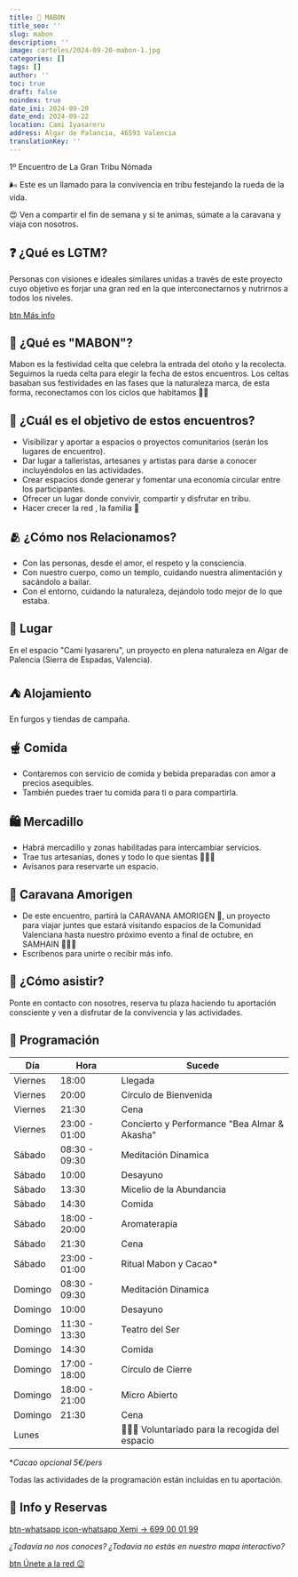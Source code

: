 ```yaml
---
title: 🍁 MABON
title_seo: ''
slug: mabon
description: ''
image: carteles/2024-09-20-mabon-1.jpg
categories: []
tags: []
author: ''
toc: true
draft: false
noindex: true
date_ini: 2024-09-20
date_end: 2024-09-22
location: Cami Iyasareru
address: Algar de Palancia, 46593 Valencia
translationKey: ''
---
```

1º Encuentro de La Gran Tribu Nómada

🌬️ Este es un llamado para la convivencia en tribu festejando la rueda de la vida.

😍 Ven a compartir el fin de semana y si te animas, súmate a la caravana y viaja con nosotros.

## ❓ ¿Qué es LGTM?

Personas con visiones e ideales similares unidas a través de este proyecto cuyo objetivo es forjar una gran red en la que interconectarnos y nutrirnos a todos los niveles.

[btn Más info](/#proyecto)

## 🍁 ¿Qué es "MABON"?

Mabon es la festividad celta que celebra la entrada del otoño y la recolecta. Seguimos la rueda celta para elegir la fecha de estos encuentros. Los celtas basaban sus festividades en las fases que la naturaleza marca, de esta forma, reconectamos con los ciclos que habitamos 🍃🍂

## 🎯 ¿Cuál es el objetivo de estos encuentros?

- ⁠Visibilizar y aportar a espacios o proyectos comunitarios (serán los lugares de encuentro).
- ⁠Dar lugar a talleristas, artesanes y artistas para darse a conocer incluyéndolos en las actividades.
- ⁠Crear espacios donde generar y fomentar una economía circular entre los participantes.
- ⁠Ofrecer un lugar donde convivir, compartir y disfrutar en tribu.
- ⁠Hacer crecer la red , la familia 🤍

## 🫂 ¿Cómo nos Relacionamos?

- Con las personas, desde el amor, el respeto y la consciencia.
- Con nuestro cuerpo, como un templo, cuidando nuestra alimentación y sacándolo a bailar.
- Con el entorno, cuidando la naturaleza, dejándolo todo mejor de lo que estaba.

## 📍 Lugar

En el espacio "Cami Iyasareru", un proyecto en plena naturaleza en Algar de Palencia (Sierra de Espadas, Valencia).

## ⛺ Alojamiento

En furgos y tiendas de campaña.

## 🫕 Comida

- Contaremos con servicio de comida y bebida preparadas con amor a precios asequibles.
- También puedes traer tu comida para ti o para compartirla.

## 🛍️ Mercadillo

- Habrá mercadillo y zonas habilitadas para intercambiar servicios. 
- Trae tus artesanías, dones y todo lo que sientas 🙏🏽🤍
- Avísanos para reservarte un espacio.

## 🚐 Caravana Amorigen

- De este encuentro, partirá la CARAVANA AMORIGEN 🚐, un proyecto para viajar juntes que estará visitando espacios de la Comunidad Valenciana hasta nuestro próximo evento a final de octubre, en SAMHAIN 🧙🏼‍♀️
- Escríbenos para unirte o recibir más info.

## 📝 ¿Cómo asistir?

Ponte en contacto con nosotres, reserva tu plaza haciendo tu aportación consciente y ven a disfrutar de la convivencia y las actividades.

## 📅 Programación

| Día     | Hora          | Sucede                                       |
| ------- | ------------- | -------------------------------------------- |
| Viernes | 18:00         | Llegada                                      |
| Viernes | 20:00         | Círculo de Bienvenida                        |
| Viernes | 21:30         | Cena                                         |
| Viernes | 23:00 - 01:00 | Concierto y Performance "Bea Almar & Akasha" |
| Sábado  | 08:30 - 09:30 | Meditación Dinamica                          |
| Sábado  | 10:00         | Desayuno                                     |
| Sábado  | 13:30         | Micelio de la Abundancia                     |
| Sábado  | 14:30         | Comida                                       |
| Sábado  | 18:00 - 20:00 | Aromaterapia                                 |
| Sábado  | 21:30         | Cena                                         |
| Sábado  | 23:00 - 01:00 | Ritual Mabon y Cacao*                        |
| Domingo | 08:30 - 09:30 | Meditación Dinamica                          |
| Domingo | 10:00         | Desayuno                                     |
| Domingo | 11:30 - 13:30 | Teatro del Ser                               |
| Domingo | 14:30         | Comida                                       |
| Domingo | 17:00 - 18:00 | Círculo de Cierre                            |
| Domingo | 18:00 - 21:00 | Micro Abierto                                |
| Domingo | 21:30         | Cena                                         |
| Lunes   |               | 👨🏼‍🌾 Voluntariado para la recogida del espacio |

**Cacao opcional 5€/pers*

Todas las actividades de la programación están incluidas en tu aportación.

## 📲 Info y Reservas

[btn-whatsapp icon-whatsapp Xemi → 699 00 01 99](https://wa.me/34699000199)

*¿Todavía no nos conoces? ¿Todavía no estás en nuestro mapa interactivo?*

[btn Únete a la red 😉](/#como-entrar)